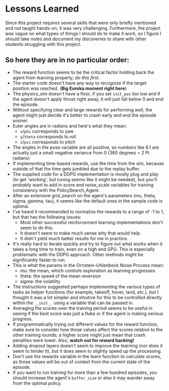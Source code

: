 # Lessons Learned

Since this project requires several skills that were only briefly mentioned and not taught hands-on, it was very challenging.  Furthermore, the project was vague on what types of things I should do to make it work, so I figure I should take notes and document my discoveries to share with other students struggling with this project.

## So here they are in no particular order:
- The reward function seems to be the critical factor holding back the agent from learning properly; *do this first*.
- The starter code doesn't have any way to recognize if the target position was reached. (**Big Eureka moment right here**)
- The physics_sim doesn't have a floor, if you set `init_pos` too low and if the agent doesn't apply thrust right away, it will just fall below 0 and end the episode.
- Without specifying clear and large rewards for performing well, the agent might just decide it's better to crash early and end the episode sooner.
- Euler angles are in radians and here's what they mean:
  - `x`/`phi` corresponds to yaw
  - `y`/`theta` corresponds to roll
  - `z`/`psi` corresponds to pitch
- The angles in the pose variable are all positive, so numbers like 6.1 are actually just a small negative variance from 0  (360 degrees = 2 Pi radians)
- If implementing time-based rewards, use the time from the sim, because outside of that the time gets jumbled due to the replay buffer.
- The supplied code for a DDPG implementation is mostly plug and play (to get 'working', but tuning seems like it might be needed), but you'll probably want to add in score and noise_scale variables for training consistency with the PolicySearch_Agent.
- After an extensive grid_search on the agent's parameters (mu, theta, sigma, gamma, tau), it seems like the default ones in the sample code is optimal.
- I've heard it recommended to normalize the rewards to a range of -1 to 1, but that has the following issues:
  - Most other successful reinforcement learning implementations don't seem to do this.
  - It doesn't seem to make much sense why that would help.
  - It didn't yield much better results for me in practice.
- It's really hard to iterate quickly and try to figure out what works when it takes a long time to train, even on a high end GPU.  This is especially problematic with the DDPG approach.  Other methods might be significantly faster to run.
- This is what the params in the Ornstein–Uhlenbeck Noise Process mean:
  - mu: the mean, which controls exploration as learning progresses
  - theta: the speed of the mean reversion
  - sigma: the volatility
- The instructions suggested perhaps implementing the various types of tasks as helper functions (for example, takeoff, hover, land, etc.), but I thought it was a lot simpler and intuitive for this to be controlled directly within the `__init__` using a variable that can be passed in.
- Averaging the scores over the training period seems to be useful in seeing if the best score was just a fluke or if the agent is making serious progress.
- If programmatically trying out different values for the reward function, make sure to consider how those values affect the scores relative to the other training rounds; a higher score might just mean that crash penalties were lower.  Also, **watch out for reward hacking!**
- Adding dropout layers doesn't seem to improve the learning (nor does it seem to hinder it), but it does seem to slightly speed up the processing.
- Don't use the rewards variable in the learn function to calculate scores, as those values will be out of context from the current state of the episode.
- If you want to run training for more than a few hundred episodes, you should increase the agent's `buffer_size` or else it may wander away from the optimal policy.
